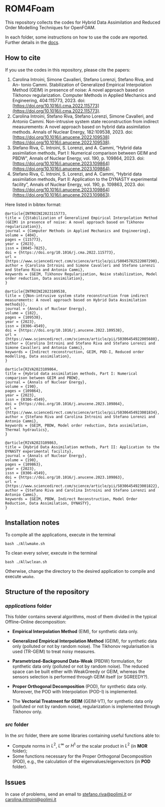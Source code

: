 # ROM4Foam

This repository collects the codes for Hybrid Data Assimilation and Reduced Order Modelling Techniques for OpenFOAM.

In each folder, some instructions on how to use the code are reported. Further details in the [docs](https://rose-polimi.github.io/ROSE-docs/intro.html).

## How to cite
If you use the codes in this repository, please cite the papers:

1. Carolina Introini, Simone Cavalleri, Stefano Lorenzi, Stefano Riva, and An- tonio Cammi. Stabilization of Generalized Empirical Interpolation Method (GEIM) in presence of noise: A novel approach based on Tikhonov regularization. Computer Methods in Applied Mechanics and Engineering, 404:115773, 2023. doi: [https://doi.org/10.1016/j.cma.2022.115773](https://doi.org/10.1016/j.cma.2022.115773).
2. Carolina Introini, Stefano Riva, Stefano Lorenzi, Simone Cavalleri, and Antonio Cammi. Non-intrusive system state reconstruction from indirect measurements: A novel approach based on hybrid data assimilation methods. Annals of Nuclear Energy, 182:109538, 2023. doi: [https://doi.org/10.1016/j.anucene.2022.109538](https://doi.org/10.1016/j.anucene.2022.109538).
3. Stefano Riva, C. Introini, S. Lorenzi, and A. Cammi, “Hybrid data assimilation methods, Part I: Numerical comparison between GEIM and PBDW”, Annals of Nuclear Energy, vol. 190, p. 109864, 2023. doi: [https://doi.org/10.1016/j.anucene.2023.109864](https://doi.org/10.1016/j.anucene.2023.109864).
4. Stefano Riva, C. Introini, S. Lorenzi, and A. Cammi, “Hybrid data assimilation methods, Part II: Application to the DYNASTY experimental facility”, Annals of Nuclear Energy, vol. 190, p. 109863, 2023. doi: [https://doi.org/10.1016/j.anucene.2023.109864](https://doi.org/10.1016/j.anucene.2023.109863).

Here listed in bibtex format:

```{=latex}
@article{INTROINI2023115773,
title = {{Stabilization of Generalized Empirical Interpolation Method (GEIM) in presence of noise: A novel approach based on Tikhonov regularization}},
journal = {Computer Methods in Applied Mechanics and Engineering},
volume = {404},
pages = {115773},
year = {2023},
issn = {0045-7825},
doi = {https://doi.org/10.1016/j.cma.2022.115773},
url = {https://www.sciencedirect.com/science/article/pii/S0045782522007290},
author = {Carolina Introini and Simone Cavalleri and Stefano Lorenzi and Stefano Riva and Antonio Cammi},
keywords = {GEIM, Tikhonov Regularization, Noise stabilization, Model order reduction, Data assimilation},
}

@article{INTROINI2023109538,
title = {{Non-intrusive system state reconstruction from indirect measurements: A novel approach based on Hybrid Data Assimilation methods}},
journal = {Annals of Nuclear Energy},
volume = {182},
pages = {109538},
year = {2023},
issn = {0306-4549},
doi = {https://doi.org/10.1016/j.anucene.2022.109538},
url = {https://www.sciencedirect.com/science/article/pii/S0306454922005680},
author = {Carolina Introini and Stefano Riva and Stefano Lorenzi and Simone Cavalleri and Antonio Cammi},
keywords = {Indirect reconstruction, GEIM, POD-I, Reduced order modelling, Data assimilation},
}

@article{RIVA2023109864,
title = {Hybrid data assimilation methods, Part I: Numerical comparison between GEIM and PBDW},
journal = {Annals of Nuclear Energy},
volume = {190},
pages = {109864},
year = {2023},
issn = {0306-4549},
doi = {https://doi.org/10.1016/j.anucene.2023.109864},
url = {https://www.sciencedirect.com/science/article/pii/S0306454923001834},
author = {Stefano Riva and Carolina Introini and Stefano Lorenzi and Antonio Cammi},
keywords = {GEIM, PBDW, Model order reduction, Data assimilation, Thermal hydraulics},
}

@article{RIVA2023109863,
title = {Hybrid Data Assimilation methods, Part II: Application to the DYNASTY experimental facility},
journal = {Annals of Nuclear Energy},
volume = {190},
pages = {109863},
year = {2023},
issn = {0306-4549},
doi = {https://doi.org/10.1016/j.anucene.2023.109863},
url = {https://www.sciencedirect.com/science/article/pii/S0306454923001822},
author = {Stefano Riva and Carolina Introini and Stefano Lorenzi and Antonio Cammi},
keywords = {GEIM, PBDW, Indirect Reconstruction, Model Order Reduction, Data Assimilation, DYNASTY},
}

```

## Installation notes

To compile all the applications, execute in the terminal
```{bash}
bash ./Allwmake.sh
````
To clean every solver, execute in the terminal
```{bash}
bash ./Allwclean.sh
````

Otherwise, change the directory to the desired application to compile and execute `wmake`.

## Structure of the repository

### *applications* folder
This folder contains several algorithms, most of them divided in the typical Offline-Online decomposition:
- **Empirical Interpolation Method** (EIM), for synthetic data only.
- **Generalized Empirical Interpolation Method** (GEIM), for synthetic data only (polluted or not by random noise). The Tikhonov regularisation is used (TR-GEIM) to treat noisy measures.

- **Parametrized-Background Data-Weak** (PBDW) formulation, for synthetic data only (polluted or not by random noise). The reduced space can be built either with WeakGreedy or GEIM, whereas the sensors selection is performed through GEIM itself (or SGREEDY?).
- **Proper Orthogonal Decomposition** (POD), for synthetic data only. Moreover, the POD with Interpolation (POD-I) is implemented.
- The **Vectorial Treatment for GEIM** (GEIM-VT), for synthetic data only (polluted or not by random noise), regularization is implemented through Tikhonov only.

### *src* folder
In the *src* folder, there are some libraries containing useful functions able to:
- Compute norms in $L^2$, $L^\infty$ or $H^1$ or the scalar product in $L^2$ (in **MOR** folder);
- Some functions necessary for the Proper Orthogonal Decomposition (POD), e.g., the calculation of the eigenvalues/eigenvectors (in **POD** folder).

## Issues
In case of problems, send an email to stefano.riva@polimi.it or carolina.introini@polimi.it
